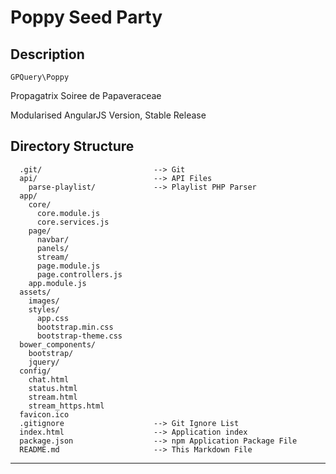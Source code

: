 Poppy Seed Party
======

Description
-----------------

`GPQuery\Poppy`

Propagatrix Soiree de Papaveraceae

Modularised AngularJS Version, Stable Release

Directory Structure
-------------
```
  .git/                         --> Git
  api/                          --> API Files
    parse-playlist/             --> Playlist PHP Parser
  app/
    core/
      core.module.js
      core.services.js
    page/
      navbar/
      panels/
      stream/
      page.module.js
      page.controllers.js
    app.module.js
  assets/
    images/
    styles/
      app.css
      bootstrap.min.css
      bootstrap-theme.css
  bower_components/
    bootstrap/
    jquery/
  config/
    chat.html
    status.html
    stream.html
    stream_https.html
  favicon.ico
  .gitignore                    --> Git Ignore List
  index.html                    --> Application index
  package.json                  --> npm Application Package File
  README.md                     --> This Markdown File
```

-------------

[1]: https://github.com/gpquery/gpquery
[2]: https://github.com/gpquery/poppy